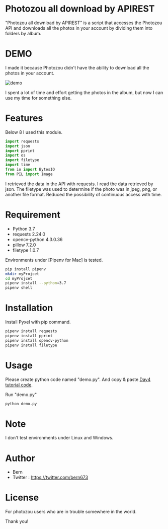 # Photozou all download by APIREST

"Photozou all download by APIREST” is a script that accesses the Photozou API and downloads all the photos in your account by dividing them into folders by album.

# DEMO

I made it because Photozou didn't have the ability to download all the photos in your account.

![demo](https://user-images.githubusercontent.com/28686632/88244706-95199600-cccf-11ea-9904-4919ad95823f.gif)

I spent a lot of time and effort getting the photos in the album, but now I can use my time for something else.

# Features

Below 8 I used this module.

```python
import requests
import json
import pprint
import os
import filetype
import time
from io import BytesIO
from PIL import Image
```
I retrieved the data in the API with requests.
I read the data retrieved by json.
The filetype was used to determine if the photo was in jpeg, png, or another file format.
Reduced the possibility of continuous access with time.

# Requirement

* Python 3.7
* requests 2.24.0
* opencv-python 4.3.0.36
* pillow 7.2.0
* filetype 1.0.7

Environments under [Pipenv for Mac] is tested.

```bash
pip install pipenv 
mkdir myProjcet
cd myProjcet
pipenv install --python=3.7
pipenv shell
```

# Installation

Install Pyxel with pip command.

```bash
pipenv install requests
pipenv install pprint
pipenv install opencv-python
pipenv install filetype
```

# Usage

Please create python code named "demo.py".
And copy &amp; paste [Day4 tutorial code](https://cpp-learning.com/pyxel_physical_sim4/).

Run "demo.py"

```bash
python demo.py
```

# Note

I don't test environments under Linux and Windows.

# Author

* Bern
* Twitter : https://twitter.com/bern673

# License

For photozou users who are in trouble somewhere in the world.

Thank you!
